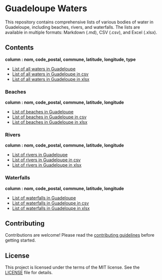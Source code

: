 # Guadeloupe Waters

This repository contains comprehensive lists of various bodies of water in Guadeloupe, including beaches, rivers, and waterfalls. The lists are available in multiple formats: Markdown (.md), CSV (.csv), and Excel (.xlsx).

## Contents

**column : nom, code_postal, commune, latitude, longitude, type**

- [List of all waters in Guadeloupe](All/all.md)
- [List of all waters in Guadeloupe in csv](All/all.csv)
- [List of all waters in Guadeloupe in xlsx](All/all.xlsx)

### Beaches

**column : nom, code_postal, commune, latitude, longitude**

- [List of beaches in Guadeloupe](Beaches/beaches.md)
- [List of beaches in Guadeloupe in csv](Beaches/beaches.csv)
- [List of beaches in Guadeloupe in xlsx](Beaches/beaches.xlsx)

### Rivers

**column : nom, code_postal, commune, latitude, longitude**

- [List of rivers in Guadeloupe](Rivers/rivers.md)
- [List of rivers in Guadeloupe in csv](Rivers/rivers.csv)
- [List of rivers in Guadeloupe in xlsx](Rivers/rivers.xlsx)

### Waterfalls

**column : nom, code_postal, commune, latitude, longitude**

- [List of waterfalls in Guadeloupe](Waterfalls/waterfalls.md)
- [List of waterfalls in Guadeloupe in csv](Waterfalls/waterfalls.csv)
- [List of waterfalls in Guadeloupe in xlsx](Waterfalls/waterfalls.xlsx)

## Contributing

Contributions are welcome! Please read the [contributing guidelines](CONTRIBUTING.md) before getting started.

## License

This project is licensed under the terms of the MIT license. See the [LICENSE](LICENSE.md) file for details.